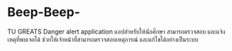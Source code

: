 # Beep-Beep-
TU GREATS Danger alert application
แอปสำหรับให้นักศึกษา สามารถตรวจสอบ และแจ้งเหตุที่พบเจอได้
ช่วยให้เจ้าหน้าที่สามารถตรวจสอบเหตุการณ์ และแก้ไขได้อย่างเป็นระบบ
